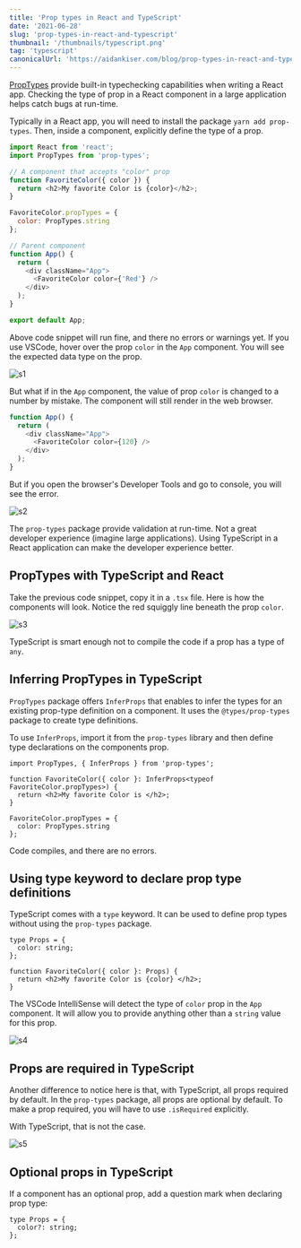 ```yaml
---
title: 'Prop types in React and TypeScript'
date: '2021-06-28'
slug: 'prop-types-in-react-and-typescript'
thumbnail: '/thumbnails/typescript.png'
tag: 'typescript'
canonicalUrl: 'https://aidankiser.com/blog/prop-types-in-react-and-typescript/'
---
```


[PropTypes](https://www.npmjs.com/package/prop-types) provide built-in typechecking capabilities when writing a React app. Checking the type of prop in a React component in a large application helps catch bugs at run-time.

Typically in a React app, you will need to install the package `yarn add prop-types`. Then, inside a component, explicitly define the type of a prop.

```js
import React from 'react';
import PropTypes from 'prop-types';

// A component that accepts "color" prop
function FavoriteColor({ color }) {
  return <h2>My favorite Color is {color}</h2>;
}

FavoriteColor.propTypes = {
  color: PropTypes.string
};

// Parent component
function App() {
  return (
    <div className="App">
      <FavoriteColor color={'Red'} />
    </div>
  );
}

export default App;
```

Above code snippet will run fine, and there no errors or warnings yet. If you use VSCode, hover over the prop `color` in the `App` component. You will see the expected data type on the prop.

![s1](https://res.cloudinary.com/amanmittal/image/upload/v1624823701/s1_beblnm.png)

But what if in the `App` component, the value of prop `color` is changed to a number by mistake. The component will still render in the web browser.

```js
function App() {
  return (
    <div className="App">
      <FavoriteColor color={120} />
    </div>
  );
}
```

But if you open the browser's Developer Tools and go to console, you will see the error.

![s2](https://res.cloudinary.com/amanmittal/image/upload/v1624823701/s2_p9h3mq.png)

The `prop-types` package provide validation at run-time. Not a great developer experience (imagine large applications). Using TypeScript in a React application can make the developer experience better.

## PropTypes with TypeScript and React

Take the previous code snippet, copy it in a `.tsx` file. Here is how the components will look. Notice the red squiggly line beneath the prop `color`.

![s3](https://res.cloudinary.com/amanmittal/image/upload/v1624823702/s3_okboft.png)

TypeScript is smart enough not to compile the code if a prop has a type of `any`.

## Inferring PropTypes in TypeScript

`PropTypes` package offers `InferProps` that enables to infer the types for an existing prop-type definition on a component. It uses the `@types/prop-types` package to create type definitions.

To use `InferProps`, import it from the `prop-types` library and then define type declarations on the components prop.

```tsx
import PropTypes, { InferProps } from 'prop-types';

function FavoriteColor({ color }: InferProps<typeof FavoriteColor.propTypes>) {
  return <h2>My favorite Color is </h2>;
}

FavoriteColor.propTypes = {
  color: PropTypes.string
};
```

Code compiles, and there are no errors.

## Using type keyword to declare prop type definitions

TypeScript comes with a `type` keyword. It can be used to define prop types without using the `prop-types` package.

```tsx
type Props = {
  color: string;
};

function FavoriteColor({ color }: Props) {
  return <h2>My favorite Color is {color} </h2>;
}
```

The VSCode IntelliSense will detect the type of `color` prop in the `App` component. It will allow you to provide anything other than a `string` value for this prop.

![s4](https://res.cloudinary.com/amanmittal/image/upload/v1624823701/s4_fyz6bw.png)

## Props are required in TypeScript

Another difference to notice here is that, with TypeScript, all props required by default. In the `prop-types` package, all props are optional by default. To make a prop required, you will have to use `.isRequired` explicitly.

With TypeScript, that is not the case.

![s5](https://res.cloudinary.com/amanmittal/image/upload/v1624823702/s5_m36cnq.png)

## Optional props in TypeScript

If a component has an optional prop, add a question mark when declaring prop type:

```tsx
type Props = {
  color?: string;
};
```

